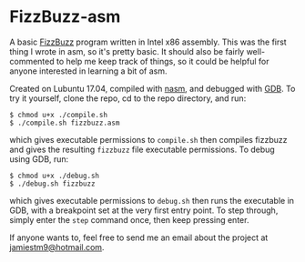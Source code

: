 # FizzBuzz-asm

A basic [FizzBuzz](https://en.wikipedia.org/wiki/Fizz_buzz) program written in Intel x86 assembly. This was the first thing I wrote in asm, so it's pretty basic. It should also be fairly well-commented to help me keep track of things, so it could be helpful for anyone interested in learning a bit of asm.

Created on Lubuntu 17.04, compiled with [nasm](http://www.nasm.us/), and debugged with [GDB](https://www.gnu.org/software/gdb/). To try it yourself, clone the repo, cd to the repo directory, and run:

    $ chmod u+x ./compile.sh
    $ ./compile.sh fizzbuzz.asm

which gives executable permissions to `compile.sh` then compiles fizzbuzz and gives the resulting `fizzbuzz` file executable permissions. To debug using GDB, run:

    $ chmod u+x ./debug.sh
    $ ./debug.sh fizzbuzz

which gives executable permissions to `debug.sh` then runs the executable in GDB, with a breakpoint set at the very first entry point. To step through, simply enter the `step` command once, then keep pressing enter.

If anyone wants to, feel free to send me an email about the project at jamiestm9@hotmail.com.
